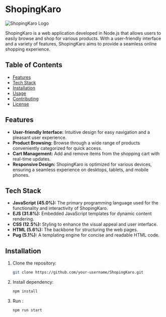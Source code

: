 # ShopingKaro

![ShopingKaro Logo](path/to/logo.png)

ShopingKaro is a web application developed in Node.js that allows users to easily browse and shop for various products. With a user-friendly interface and a variety of features, ShopingKaro aims to provide a seamless online shopping experience.

## Table of Contents

- [Features](#features)
- [Tech Stack](#tech-stack)
- [Installation](#installation)
- [Usage](#usage)
- [Contributing](#contributing)
- [License](#license)

## Features

- **User-friendly Interface:** Intuitive design for easy navigation and a pleasant user experience.
- **Product Browsing:** Browse through a wide range of products conveniently categorized for quick access.
- **Cart Management:** Add and remove items from the shopping cart with real-time updates.
- **Responsive Design:** ShopingKaro is optimized for various devices, ensuring a seamless experience on desktops, tablets, and mobile phones.

## Tech Stack

- **JavaScript (45.0%):** The primary programming language used for the functionality and interactivity of ShopingKaro.
- **EJS (31.8%):** Embedded JavaScript templates for dynamic content rendering.
- **CSS (12.5%):** Styling to enhance the visual appeal and user interface.
- **HTML (5.6%):** The backbone for structuring the web pages.
- **Pug (5.1%):** A templating engine for concise and readable HTML code.

## Installation

1. Clone the repository:

   ```bash
   git clone https://github.com/your-username/ShopingKaro.git

2. Install dependency:

   ```bash
   npm install

3. Run :

   ```bash
   npm run start
